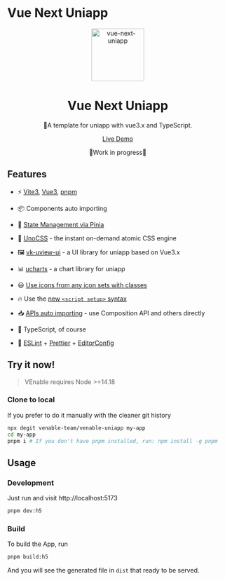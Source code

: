 # Vue Next Uniapp

<p align='center'>
  <img src='https://raw.githubusercontent.com/venable-team/venable-uniapp/main/src/static/images/logo.png' alt='vue-next-uniapp' width='120'/>
</p>

<h1 align="center">Vue Next Uniapp</h1>


<p align="center">
🚀A template for uniapp with vue3.x and TypeScript.
</p>

<p align="center">
  <a href="https://venable-team.github.io/venable-uniapp">Live Demo</a>
</a>

<p align="center">
  🚧Work in progress🚧
</a>

## Features

- ⚡️ [Vite3](https://cn.vitejs.dev/), [Vue3](https://cn.vuejs.org/), [pnpm](https://pnpm.io/)

- 📦 Components auto importing

- 🍍 [State Management via Pinia](https://pinia.vuejs.org/)

- 🎨 [UnoCSS](https://github.com/antfu/unocss) - the instant on-demand atomic CSS engine

- 🖼️ [vk-uview-ui](https://vkuviewdoc.fsq.pub/) - a UI library for uniapp based on Vue3.x

- 📊 [ucharts](https://www.ucharts.cn/) - a chart library for uniapp

- 😃 [Use icons from any icon sets with classes](https://github.com/antfu/unocss/tree/main/packages/preset-icons)

- 🔥 Use the [new `<script setup>` syntax](https://github.com/vuejs/rfcs/pull/227)

- 📥 [APIs auto importing](https://github.com/antfu/unplugin-auto-import) - use Composition API and others directly

- 🦾 TypeScript, of course

- 🎉 [ESLint](https://eslint.org/) + [Prettier](https://prettier.io/) + [EditorConfig](https://editorconfig.org/)

## Try it now!

> VEnable requires Node >=14.18

### Clone to local

If you prefer to do it manually with the cleaner git history

```bash
npx degit venable-team/venable-uniapp my-app
cd my-app
pnpm i # If you don't have pnpm installed, run: npm install -g pnpm
```

## Usage

### Development

Just run and visit http://localhost:5173

```bash
pnpm dev:h5
```

### Build

To build the App, run

```bash
pnpm build:h5
```

And you will see the generated file in `dist` that ready to be served.
